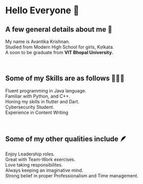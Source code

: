 # Hello Everyone 🤗

## A few general details about me 🙌
My name is Avantika Krishnan.
<br>
Studied from Modern High School for girls, Kolkata.
<br>
A soon to be graduate from **VIT Bhopal University.**
<br>

<br>

## Some of my Skills are as follows 👩🏽‍💻
Fluent programming in Java language.
<br>
Familiar with Python, and C++.
<br>
Honing my skills in flutter and Dart.
<br>
Cybersecurity Student.
<br>
Experience in Content Writing

<br>

## Some of my other qualities include 🪶
Enjoy Leadership roles.
<br>
Great with Team-Work exercises.
<br>
Love taking responsibilites.
<br>
Always keeping an imaginative mind.
<br>
Strong belief in proper Professionalism and Time management.






